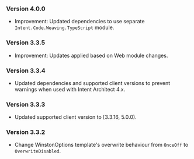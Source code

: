 ### Version 4.0.0

- Improvement: Updated dependencies to use separate `Intent.Code.Weaving.TypeScript` module.

### Version 3.3.5

- Improvement: Updates applied based on Web module changes.

### Version 3.3.4

- Updated dependencies and supported client versions to prevent warnings when used with Intent Architect 4.x.

### Version 3.3.3

- Updated supported client version to [3.3.16, 5.0.0).

### Version 3.3.2

- Change WinstonOptions template's overwrite behaviour from `OnceOff` to `OverwriteDisabled`.
